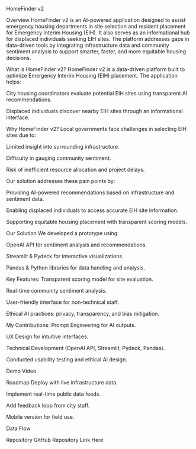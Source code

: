 HomeFinder v2
<!-- ![Project Logo](/HomeFinder.png) -->


Overview
HomeFinder v2 is an AI-powered application designed to assist emergency housing departments in site selection and resident placement for Emergency Interim Housing (EIH).
It also serves as an informational hub for displaced individuals seeking EIH sites.
The platform addresses gaps in data-driven tools by integrating infrastructure data and community sentiment analysis to support smarter, faster, and more equitable housing decisions.

What is HomeFinder v2?
HomeFinder v2 is a data-driven platform built to optimize Emergency Interim Housing (EIH) placement.
The application helps:

City housing coordinators evaluate potential EIH sites using transparent AI recommendations.

Displaced individuals discover nearby EIH sites through an informational interface.

Why HomeFinder v2?
Local governments face challenges in selecting EIH sites due to:

Limited insight into surrounding infrastructure.

Difficulty in gauging community sentiment.

Risk of inefficient resource allocation and project delays.

Our solution addresses these pain points by:

Providing AI-powered recommendations based on infrastructure and sentiment data.

Enabling displaced individuals to access accurate EIH site information.

Supporting equitable housing placement with transparent scoring models.

Our Solution
We developed a prototype using:

OpenAI API for sentiment analysis and recommendations.

Streamlit & Pydeck for interactive visualizations.

Pandas & Python libraries for data handling and analysis.

Key Features:
Transparent scoring model for site evaluation.

Real-time community sentiment analysis.

User-friendly interface for non-technical staff.

Ethical AI practices: privacy, transparency, and bias mitigation.

My Contributions:
Prompt Engineering for AI outputs.

UX Design for intuitive interfaces.

Technical Development (OpenAI API, Streamlit, Pydeck, Pandas).

Conducted usability testing and ethical AI design.

Demo Video


Roadmap
 Deploy with live infrastructure data.

 Implement real-time public data feeds.

 Add feedback loop from city staff.

 Mobile version for field use.

Data Flow

Repository
GitHub Repository Link Here
